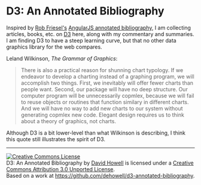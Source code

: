 D3: An Annotated Bibliography
=============================

Inspired by [Rob Friesel's][founddrama] [AngularJS annotated bibliography][ng-bib],
I am collecting articles, books, etc. on [D3][d3] here, along with my commentary and
summaries. I am finding D3 to have a steep learning curve, but that no other
data graphics library for the web compares.

Leland Wilkinson, _The Grammar of Graphics_:

> There is also a practical reason for shunning chart typology. If we endeavor
> to develop a charting instead of a graphing program, we will accomplish two
> things. First, we inevitably will offer fewer charts than people want. Second,
> our package will have no deep structure. Our computer program will be
> unnecessarily copmlex, because we will fail to reuse objects or routines that
> function similary in different charts. And we will have no way to add new
> charts to our system without generating copmlex new code. Elegant design
> requires us to think about a theory of graphics, not charts.

Although D3 is a bit lower-level than what Wilkinson is describing, I think this
quote still illustrates the spirit of D3.

[d3]: http://d3js.org
[ng-bib]: https://github.com/founddrama/ng-annotated-bibliography
[founddrama]: https://twitter.com/founddrama
[grammar]: http://www.springer.com/statistics/computational+statistics/book/978-0-387-24544-7

----

<a rel="license" href="http://creativecommons.org/licenses/by/3.0/deed.en_US"><img alt="Creative Commons License" style="border-width:0" src="http://i.creativecommons.org/l/by/3.0/88x31.png" /></a><br /><span xmlns:dct="http://purl.org/dc/terms/" href="http://purl.org/dc/dcmitype/Text" property="dct:title" rel="dct:type">D3: An Annotated Bibliography</span> by <a xmlns:cc="http://creativecommons.org/ns#" href="https://github.com/dehowell/d3-annotated-bibliography" property="cc:attributionName" rel="cc:attributionURL">David Howell</a> is licensed under a <a rel="license" href="http://creativecommons.org/licenses/by/3.0/deed.en_US">Creative Commons Attribution 3.0 Unported License</a>.<br />Based on a work at <a xmlns:dct="http://purl.org/dc/terms/" href="https://github.com/dehowell/d3-annotated-bibliographyy" rel="dct:source">https://github.com/dehowell/d3-annotated-bibliography</a>.